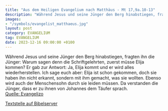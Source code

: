 ```yaml
---
title: "Aus dem Heiligen Evangelium nach Matthäus - Mt 17,9a.10-13"
description: "Während Jesus und seine Jünger den Berg hinabstiegen, fragten ihn die Jünger: Warum sagen denn die Schriftgelehrten, zuerst müsse Elija kommen? Er gab zur Antwort: Ja, Elija kommt und er wird alles wiederherstellen. Ich sage euch aber: Elija ist schon gekommen, doch sie haben ihn...."
images:
- "/symbols/evangelist_matthaeus.jpg"
layout: post
category: EVANGELIUM
tag: EVANGELIUM
date: 2023-12-16 09:00:00 +0100
---
```

Während Jesus und seine Jünger den Berg hinabstiegen,
fragten ihn die Jünger: Warum sagen denn die Schriftgelehrten, zuerst müsse Elija kommen?
Er gab zur Antwort: Ja, Elija kommt und er wird alles wiederherstellen.
Ich sage euch aber: Elija ist schon gekommen, doch sie haben ihn nicht erkannt, sondern mit ihm gemacht, was sie wollten.<!--more--> Ebenso wird auch der Menschensohn durch sie leiden müssen.
Da verstanden die Jünger, dass er zu ihnen von Johannes dem Täufer sprach.<br>
[Quelle: Evangelizo](https://evangeliumtagfuertag.org/DE/gospel)

[Textstelle auf Bibelserver](https://www.bibleserver.com/EU/Matthäus17,9a.10-13)
